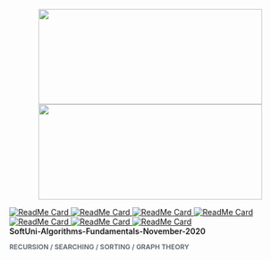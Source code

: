 <p align="center">
   <img src="https://github-readme-stats.vercel.app/api?username=BoykoPetevBoev&count_private=true&show_icons=true" width="400px" height="170px" padding="8px">
   <img src="https://github-readme-stats.vercel.app/api/top-langs/?username=BoykoPetevBoev&layout=compact" width="400px" height="170px" padding="8px">
</p>
<!-- 
[![ReadMe Card](https://github-readme-stats.vercel.app/api/pin/?username=BoykoPetevBoev&repo=SoftUni-Programming-Basics-January-2019)](https://github.com/BoykoPetevBoev/SoftUni-Programming-Basics-January-2019)
[![ReadMe Card](https://github-readme-stats.vercel.app/api/pin/?username=BoykoPetevBoev&repo=SoftUni-JS-Fundamentals-May-2019)](https://github.com/BoykoPetevBoev/SoftUni-JS-Fundamentals-May-2019)
[![ReadMe Card](https://github-readme-stats.vercel.app/api/pin/?username=BoykoPetevBoev&repo=SoftUni-JS-Advanced-September-2019)](https://github.com/BoykoPetevBoev/SoftUni-JS-Advanced-September-2019)
[![ReadMe Card](https://github-readme-stats.vercel.app/api/pin/?username=BoykoPetevBoev&repo=SoftUni-JS-Applications-October-2019)](https://github.com/BoykoPetevBoev/SoftUni-JS-Applications-October-2019)
[![ReadMe Card](https://github-readme-stats.vercel.app/api/pin/?username=BoykoPetevBoev&repo=SoftUni-JS-Back-End-May-2020)](https://github.com/BoykoPetevBoev/SoftUni-JS-Back-End-May-2020)
[![ReadMe Card](https://github-readme-stats.vercel.app/api/pin/?username=BoykoPetevBoev&repo=SoftUni-React-JS-June-2020)](https://github.com/BoykoPetevBoev/SoftUni-React-JS-June-2020)
[![ReadMe Card](https://github-readme-stats.vercel.app/api/pin/?username=BoykoPetevBoev&repo=SoftUni-HTML-and-CSS-September-2020)](https://github.com/BoykoPetevBoev/SoftUni-HTML-and-CSS-September-2020)
[![ReadMe Card](https://github-readme-stats.vercel.app/api/pin/?username=BoykoPetevBoev&repo=SoftUni-Algorithms-Fundamentals-November-2020)](https://github.com/BoykoPetevBoev/SoftUni-Algorithms-Fundamentals-November-2020) -->

<a href="https://github.com/BoykoPetevBoev/SoftUni-Programming-Basics-January-2019">
<img src="https://github-readme-stats.vercel.app/api/pin/?username=BoykoPetevBoev&repo=SoftUni-Programming-Basics-January-2019" 
   data-canonical-src="https://github-readme-stats.vercel.app/api/pin/?username=BoykoPetevBoev&repo=SoftUni-Programming-Basics-January-2019" 
   alt="ReadMe Card" 
</a>

<a href="https://github.com/BoykoPetevBoev/SoftUni-JS-Fundamentals-May-2019">
   <img src="https://github-readme-stats.vercel.app/api/pin/?username=BoykoPetevBoev&repo=SoftUni-JS-Fundamentals-May-2019" 
      data-canonical-src="https://github-readme-stats.vercel.app/api/pin/?username=BoykoPetevBoev&repo=SoftUni-JS-Fundamentals-May-2019" 
      alt="ReadMe Card" 
   >
</a>

<a href="https://github.com/BoykoPetevBoev/SoftUni-JS-Advanced-September-2019">
   <img src="https://github-readme-stats.vercel.app/api/pin/?username=BoykoPetevBoev&repo=SoftUni-JS-Advanced-September-2019" 
      data-canonical-src="https://github-readme-stats.vercel.app/api/pin/?username=BoykoPetevBoev&repo=SoftUni-JS-Advanced-September-2019" 
      alt="ReadMe Card" 
   >
</a>

<a href="https://github.com/BoykoPetevBoev/SoftUni-JS-Applications-October-2019">
   <img src="https://github-readme-stats.vercel.app/api/pin/?username=BoykoPetevBoev&repo=SoftUni-JS-Applications-October-2019" 
      data-canonical-src="https://github-readme-stats.vercel.app/api/pin/?username=BoykoPetevBoev&repo=SoftUni-JS-Applications-October-2019" 
      alt="ReadMe Card" 
   >
</a>

<a href="https://github.com/BoykoPetevBoev/SoftUni-JS-Back-End-May-2020">
   <img src="https://github-readme-stats.vercel.app/api/pin/?username=BoykoPetevBoev&repo=SoftUni-JS-Back-End-May-2020" 
      data-canonical-src="https://github-readme-stats.vercel.app/api/pin/?username=BoykoPetevBoev&repo=SoftUni-JS-Back-End-May-2020" 
      alt="ReadMe Card" 
   >
</a>

<a href="https://github.com/BoykoPetevBoev/SoftUni-React-JS-June-2020">
   <img src="https://github-readme-stats.vercel.app/api/pin/?username=BoykoPetevBoev&repo=SoftUni-React-JS-June-2020" 
      data-canonical-src="https://github-readme-stats.vercel.app/api/pin/?username=BoykoPetevBoev&repo=SoftUni-React-JS-June-2020" 
      alt="ReadMe Card" 
   >
</a>

<a href="https://github.com/BoykoPetevBoev/SoftUni-HTML-and-CSS-September-2020">
   <img src="https://github-readme-stats.vercel.app/api/pin/?username=BoykoPetevBoev&repo=SoftUni-HTML-and-CSS-September-2020" 
      data-canonical-src="https://github-readme-stats.vercel.app/api/pin/?username=BoykoPetevBoev&repo=SoftUni-HTML-and-CSS-September-2020" 
      alt="ReadMe Card" 
   >
</a>

<div style="background-color: var(--color-bg-primary);
      border: 1px solid var(--color-border-primary);
      border-radius: 6px;">
   <a href="https://github.com/BoykoPetevBoev/SoftUni-Algorithms-Fundamentals-November-2020"
      style="color: var(--color-text-link);
      text-decoration: none;
      font-weight: 600;">
      <span class="repo" title="SoftUni-Algorithms-Fundamentals-November-2020">SoftUni-Algorithms-Fundamentals-November-2020</span>
      <p style="font-size: 12px;
         color: #586069;">  RECURSION / SEARCHING / SORTING / GRAPH THEORY </p>
   </a>
</div>

   
   
   <!-- <img src="https://github-readme-stats.vercel.app/api/pin/?username=BoykoPetevBoev&repo=SoftUni-Algorithms-Fundamentals-November-2020" 
      data-canonical-src="https://github-readme-stats.vercel.app/api/pin/?username=BoykoPetevBoev&repo=SoftUni-Algorithms-Fundamentals-November-2020" 
      alt="ReadMe Card" 
   > -->